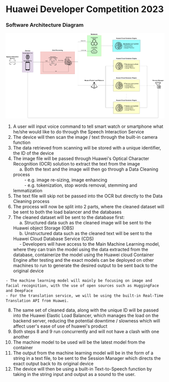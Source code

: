 # Huawei Developer Competition 2023

### Software Architecture Diagram
<!-- create tag to input image of mockup3.png from imgaes directory -->
![Software Architecture Diagram](images/mockup5.png)
1. A user will input voice command to tell smart watch or smartphone what he/she would like to do through the Speech Interaction Service
2. The device will then scan the image / text through the built-in camera function
3. The data retrieved from scanning will be stored with a unique identifier, the ID of the device
4. The image file will be passed through Huawei's Optical Character Recognition (OCR) solution to extract the text from the image <br>
&nbsp;&nbsp;&nbsp;&nbsp; a. Both the text and the image will then go through a Data Cleaning process <br>
&nbsp;&nbsp;&nbsp;&nbsp;&nbsp;&nbsp;&nbsp;&nbsp; - e.g. image re-sizing, image enhancing <br>
&nbsp;&nbsp;&nbsp;&nbsp;&nbsp;&nbsp;&nbsp;&nbsp; - e.g. tokenization, stop words removal, stemming and lemmatization
5. The text file will skip not be passed into the OCR but directly to the Data Cleaning process
6. The process will now be split into 2 parts, where the cleaned dataset will be sent to both the load balancer and the databases
7. The cleaned dataset will be sent to the database first: <br>
&nbsp;&nbsp;&nbsp;&nbsp; a. Structured data such as the cleaned image will be sent to the Huawei object Storage (OBS) <br>
&nbsp;&nbsp;&nbsp;&nbsp; b. Unstructured data such as the cleaned text will be sent to the Huawei Cloud Database Service (CDS) <br>
&nbsp;&nbsp;&nbsp;&nbsp; - Developers will have access to the Main Machine Learning model, where they can train the model using the data extracted from the database, containerize the model using the Huawei cloud Container Engine after testing and the exact models can be deployed on other machines to run to generate the desired output to be sent back to the original device
~~~
- The machine learning model will mainly be focusing on image and facial recognition, with the use of open sources such as HuggingFace and DeepFace
- For the translation service, we will be using the built-in Real-Time Translation API from Huawei. 
~~~
8. The same set of cleaned data, along with the unique ID will be passed into the Huawei Elastic Load Balancer, which manages the load on the backend server, reducing the potential downtime / slowness which will affect user's ease of use of huawei's product
9. Both steps 8 and 9 run concurrently and will not have a clash with one another
10. The machine model to be used will be the latest model from the container
11. The output from the machine learning model will be in the form of a string in a text file, to be sent to the Session Manager which directs the exact output back to its original device
12. The device will then be using a built-in Text-to-Speech function by taking in the string input and output as a sound to the user.